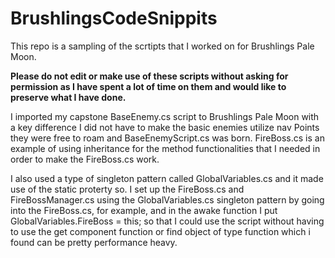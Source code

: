 # BrushlingsCodeSnippits
This repo is a sampling of the scrtipts that I worked on for Brushlings Pale Moon.

**Please do not edit or make use of these scripts without asking for permission as I have spent a lot of time on them and would like to preserve what I have done.**

I imported my capstone BaseEnemy.cs script to Brushlings Pale Moon with a key difference I did not have to make the basic enemies utilize nav Points they were free to roam and BaseEnemyScript.cs was born. FireBoss.cs is an example of using inheritance for the method functionalities that I needed in order to make the FireBoss.cs work.

I also used a type of singleton pattern called GlobalVariables.cs and it made use of the static proterty so. I set up the FireBoss.cs and FireBossManager.cs using the GlobalVariables.cs singleton pattern by going into the FireBoss.cs, for example, and in the awake function I put GlobalVariables.FireBoss = this; so that I could use the script without having to use the get component function or find object of type function which i found can be pretty performance heavy.
